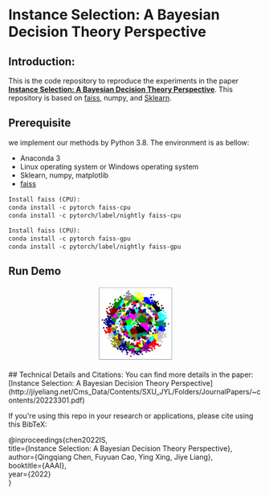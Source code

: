 # Instance Selection: A Bayesian Decision Theory Perspective

## Introduction:

This is the code repository to reproduce the experiments in the paper **[Instance Selection: A Bayesian Decision Theory Perspective](http://jiyeliang.net/Cms_Data/Contents/SXU_JYL/Folders/JournalPapers/~contents/20223301.pdf)**. This repository is based on [faiss](https://github.com/facebookresearch/faiss), numpy, and [Sklearn](https://scikit-learn.org/stable/).

## Prerequisite

we implement our methods by Python 3.8. The environment is as bellow:

- Anaconda 3  
- Linux operating system or Windows operating system  
- Sklearn, numpy, matplotlib  
- [faiss](https://github.com/facebookresearch/faiss)

```
Install faiss (CPU):  
conda install -c pytorch faiss-cpu  
conda install -c pytorch/label/nightly faiss-cpu  
```

```
Install faiss (CPU): 
conda install -c pytorch faiss-gpu
conda install -c pytorch/label/nightly faiss-gpu
```
## Run Demo
<p align="center">
  <img src="https://github.com/CQQXY161120/Instance-Selection/blob/main/circle_hc.png" alt="Zeusro的微信二维码" width='30%' height='30%'/>
</p>
## Technical Details and Citations:  
You can find more details in the paper:  
[Instance Selection: A Bayesian Decision Theory Perspective](http://jiyeliang.net/Cms_Data/Contents/SXU_JYL/Folders/JournalPapers/~contents/20223301.pdf)

If you're using this repo in your research or applications, please cite using this BibTeX:

@inproceedings{chen2022IS,  
  title={Instance Selection: A Bayesian Decision Theory Perspective},  
  author={Qingqiang Chen, Fuyuan Cao, Ying Xing, Jiye Liang},  
  booktitle={AAAI},  
  year={2022}  
}
